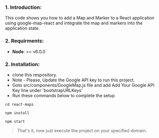 ### 1. Introduction:

This code shows you how to add a Map and Marker to a React application using google-map-react and integrate the map and markers into the application state.

### 2. Requirments:

* **Node**: >= v6.0.0

### 2. Installation:

* clone this respository.
* Note - Please, Update the Google API key to run this project.
* Goto src/components/GoogleMap.js file and add Add Your Google API Key line under 'bootstrapURLKeys'
* Run these commands below to complete the setup

~~~
cd react-maps
~~~

~~~
npm install
~~~

~~~
npm start
~~~

> That's it, now just execute the project on your specified domain.
